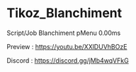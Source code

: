 # Tikoz_Blanchiment
Script/Job Blanchiment pMenu 0.00ms

Preview : https://youtu.be/XXlDUVhBOzE

Discord : https://discord.gg/jMb4wqVFkG
